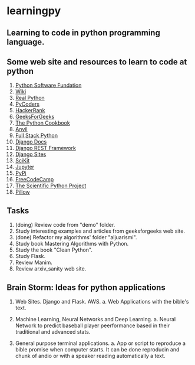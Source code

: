 # learningpy

## Learning to code in python programming language.

## Some web site and resources to learn to code at python
1. [Python Software Fundation](https://www.python.org/)
1. [Wiki](https://wiki.python.org/moin/FrontPage)
2. [Real Python](http://realpython.com)
3. [PyCoders](https://pycoders.com/)
4. [HackerRank](https://www.hackerrank.com/domains)
5. [GeeksForGeeks](https://www.geeksforgeeks.org/python-programming-language/)
6. [The Python Cookbook](https://code.activestate.com/recipes/langs/python/)
7. [Anvil](https://anvil.works/)
8. [Full Stack Python](https://www.fullstackpython.com/)
9. [Django Docs](https://devdocs.io/django~2.1-guides/)
9. [Django REST Framework](https://www.django-rest-framework.org/)
9. [Django Sites](https://www.djangosites.org/)
10. [SciKit](http://scikit-learn.org/stable/)
11. [Jupyter](https://jupyter.org/index.html)
12. [PyPi](https://pypi.org/)
13. [FreeCodeCamp](https://learn.freecodecamp.org/)
14. [The Scientific Python Project](https://scipy.org)
15. [Pillow](https://pillow.readthedocs.io/en/stable/index.html)


## Tasks
1. (doing) Review code from "demo" folder.
2. Study interesting examples and articles from geeksforgeeks web site.
3. (done) Refactor my algorithms' folder "aljuarismi". 
4. Study book Mastering Algorithms with Python.
5. Study the book "Clean Python".
6. Study Flask.
7. Review Manim.
8. Review arxiv_sanity web site.


## Brain Storm: Ideas for python applications
1. Web Sites. Django and Flask. AWS.
   a. Web Applications with the bible's text.

2. Machine Learning, Neural Networks and Deep Learning.
   a. Neural Network to predict baseball player peerformance based in their traditional and advanced stats.

3. General purpose terminal applications.
   a. App or script to reproduce a bible promise when computer starts. It can be done reproducin and chunk of andio or with a speaker reading automatically a text.
